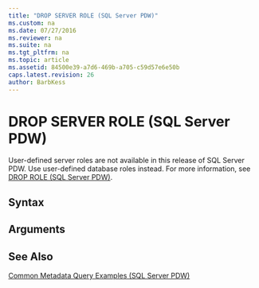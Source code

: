 ```yaml
---
title: "DROP SERVER ROLE (SQL Server PDW)"
ms.custom: na
ms.date: 07/27/2016
ms.reviewer: na
ms.suite: na
ms.tgt_pltfrm: na
ms.topic: article
ms.assetid: 84500e39-a7d6-469b-a705-c59d57e6e50b
caps.latest.revision: 26
author: BarbKess
---
```

# DROP SERVER ROLE (SQL Server PDW)
User-defined server roles are not available in this release of SQL Server PDW. Use user-defined database roles instead. For more information, see [DROP ROLE &#40;SQL Server PDW&#41;](../sqlpdw/drop-role-sql-server-pdw.md).  
  
## Syntax  
  
## Arguments  
  
## See Also  
[Common Metadata Query Examples &#40;SQL Server PDW&#41;](../sqlpdw/common-metadata-query-examples-sql-server-pdw.md)  
  
